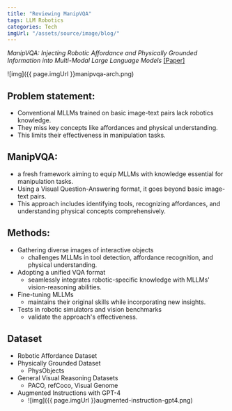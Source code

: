```yaml
---
title: "Reviewing ManipVQA"
tags: LLM Robotics
categories: Tech
imgUrl: "/assets/source/image/blog/"
---
```



_ManipVQA: Injecting Robotic Affordance and Physically Grounded Information into Multi-Modal Large Language Models_ [
[Paper]](https://arxiv.org/abs/2403.11289)

![img]({{ page.imgUrl }}manipvqa-arch.png)


## Problem statement:
- Conventional MLLMs trained on basic image-text pairs lack robotics knowledge.
- They miss key concepts like affordances and physical understanding.
- This limits their effectiveness in manipulation tasks.

## ManipVQA:
- a fresh framework aiming to equip MLLMs with knowledge essential for manipulation tasks.
- Using a Visual Question-Answering format, it goes beyond basic image-text pairs.
- This approach includes identifying tools, recognizing affordances, and understanding physical concepts comprehensively.

## Methods:
- Gathering diverse images of interactive objects
    - challenges MLLMs in tool detection, affordance recognition, and physical understanding.
- Adopting a unified VQA format
    - seamlessly integrates robotic-specific knowledge with MLLMs' vision-reasoning abilities.
- Fine-tuning MLLMs
    - maintains their original skills while incorporating new insights.
- Tests in robotic simulators and vision benchmarks
    - validate the approach's effectiveness.

## Dataset

 - Robotic Affordance Dataset
 - Physically Grounded Dataset
   - PhysObjects
 - General Visual Reasoning Datasets
   - PACO, refCoco, Visual Genome
 - Augmented Instructions with GPT-4
   - ![img]({{ page.imgUrl }}augmented-instruction-gpt4.png)
